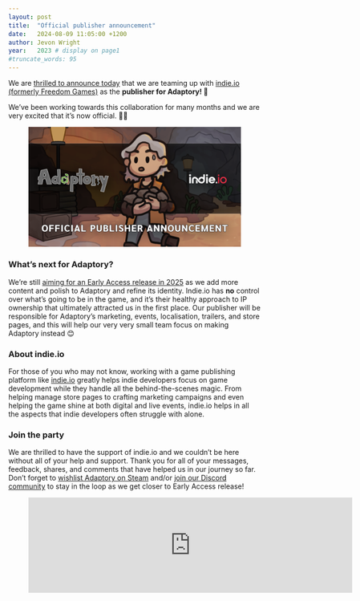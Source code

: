 ```yaml
---
layout: post
title:  "Official publisher announcement"
date:   2024-08-09 11:05:00 +1200
author: Jevon Wright
year:   2023 # display on page1
#truncate_words: 95
---
```


We are [thrilled to announce today](https://steamcommunity.com/ogg/2201620/announcements/detail/4363510595758059373)
that we are teaming up with
[indie.io (formerly Freedom Games)](https://store.steampowered.com/publisher/indieio)
as the **publisher for Adaptory! 🥳**

We’ve been working towards this collaboration for many months and we are very excited that it’s now official. 🎉🥰

<figure class="image">
  <a href="/assets/screenshots/2024-08-09-indie-io-announcement.png"><img src="/assets/screenshots/2024-08-09-indie-io-announcement.png"></a>
</figure>

### What’s next for Adaptory?

We’re still [aiming for an Early Access release in 2025](/2024/02/14/next-fest-whats-next)
as we add more content and polish to Adaptory and refine its identity. Indie.io has **no**
control over what’s going to be in the game, and it’s their healthy approach to IP
ownership that ultimately attracted us in the first place.
Our publisher will be responsible for Adaptory’s marketing, events, localisation,
trailers, and store pages, and this will help our very very small team focus on making Adaptory instead 😊

### About indie.io

For those of you who may not know, working with a game publishing platform like
[indie.io](https://indie.io) greatly helps indie developers focus on game development while they handle
all the behind-the-scenes magic. From helping manage store pages to crafting marketing
campaigns and even helping the game shine at both digital and live events,
indie.io helps in all the aspects that indie developers often struggle with alone.

### Join the party

We are thrilled to have the support of indie.io and we couldn’t be here without
all of your help and support. Thank you for all of your messages, feedback, shares,
and comments that have helped us in our journey so far. Don’t forget to
[wishlist Adaptory on Steam](https://store.steampowered.com/app/2201620/Adaptory/?snr=2_9_100015_) and/or
[join our Discord community](/discord) to stay in the loop as we get closer to Early Access release!

<figure class="steam">
  <iframe src="https://store.steampowered.com/widget/2201620/" frameborder="0" width="646" height="190"></iframe>
</figure>
